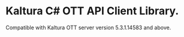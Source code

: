 # Kaltura C# OTT API Client Library.
Compatible with Kaltura OTT server version 5.3.1.14583 and above.
